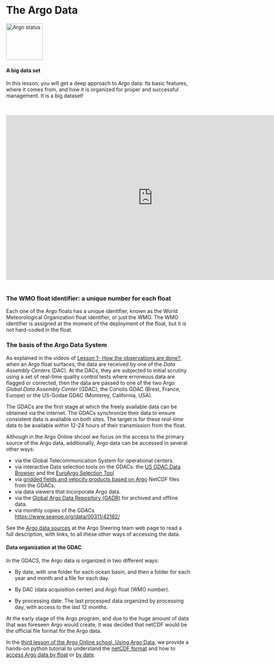 #  The Argo Data

<img src="https://raw.githubusercontent.com/euroargodev/argoonlineschool/master/images/logoArgo.png" alt="Argo status" width="100"/>


#### A big data set

In this lesson, you will get a deep approach to Argo data: Its basic features, where it comes from, and how it is organized for proper and successful management. It is a big dataset! 

&nbsp;&nbsp;<center><iframe width="800" height="450" src="https://www.youtube.com/embed/4oM2ZY46ETA?si=B2jZYtS7Wb6iBWeL" title="A big data set" frameborder="0" allow="accelerometer; autoplay; clipboard-write; encrypted-media; gyroscope; picture-in-picture; web-share" referrerpolicy="strict-origin-when-cross-origin" allowfullscreen></iframe></center>&nbsp;&nbsp;

### The WMO float identifier: a unique number for each float

Each one of the Argo floats has a unique identifier, known as the World Meteorological Organization float identifier, or just the WMO. The WMO identifier is assigned at the moment of the deployment of the float, but it is not hard-coded in the float.

### The basis of the Argo Data System

As explained in the videos of [Lesson 1- How the observations are done?](https://euroargodev.github.io/argoonlineschool/Lessons/L01_TheArgoProgram/Chapter14_ObservationsDone.html#), when an Argo float surfaces, the data are received by one of the *Data Assembly Centers* (DAC). At the DACs, they are subjected to initial scrutiny using a set of real-time quality control tests where erroneous data are flagged or corrected, then the data are passed to one of the two Argo *Global Data Assembly Center* (GDAC), the Coriolis GDAC (Brest, France, Europe) or the US-Godae GDAC (Monterey, California, USA). 

The GDACs are the first stage at which the freely available data can be obtained via the internet. The GDACs synchronize their data to ensure consistent data is available on both sites. The target is for these *real-time* data to be available within 12-24 hours of their transmission from the float.

Although in the Argo Online shcool we focus on the access to the primary source of the Argo data, additionally, Argo data can be accessed in several other ways:

- via the Global Telecommunication System for operational centers. 
- via interactive Data selection tools on the GDACs: the [US GDAC Data Browser](https://nrlgodae1.nrlmry.navy.mil/cgi-bin/argo_select.pl) and the [EuroArgo Selection Tool](https://dataselection.euro-argo.eu/)
- via [gridded fields and velocity products based on Argo](https://argo.ucsd.edu/data/argo-data-products/) NetCDF files from the GDACs.
- via data viewers that incorporate Argo data.
- via the [Global Argo Data Repository (GADR)](https://www.nodc.noaa.gov/argo/) for archived and offline data.
- via monthly copies of the GDACs https://www.seanoe.org/data/00311/42182/

See the [Argo data sources](https://argo.ucsd.edu/data/) at the Argo Steering team web page to read a full description, with links, to all these other ways of accessing the data.

#### Data organization at the GDAC

In the GDACS, the Argo data is organized in two different ways:

* By date, with one folder for each ocean basin, and then a folder for each year and month and a file for each day. 

* By DAC (data acquisition center) and Argo float (WMO number).

* By processing date: The last processed data organized by processing day, with access to the last 12 months.

At the early stage of the Argo program, and due to the huge amount of data that was foreseen Argo would create, it was decided that netCDF would be the official file format for the Argo data. 

In the [third lesson of the Argo Online school, Using Argo Data,](https://www.euro-argo.eu/argo-online-school/Lessons/L03_UsingArgoData/Chapter10_UsingArgoData_intro.html) we provide a hands-on python tutorial to understand the [netCDF format](https://www.euro-argo.eu/argo-online-school/Lessons/L03_UsingArgoData/Chapter11_TheNetCDFFormat.html) and how to [access Argo data by float](https://euroargodev.github.io/argoonlineschool/Lessons/L03_UsingArgoData/Chapter20_ArgoDatabyFloat_Intro.html) or [by date](https://euroargodev.github.io/argoonlineschool/Lessons/L03_UsingArgoData/Chapter30_ArgoDatabyDate_Intro.html).